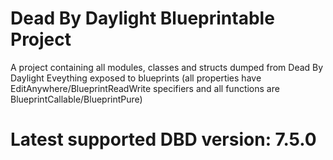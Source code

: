 # Dead By Daylight Blueprintable Project
A project containing all modules, classes and structs dumped from Dead By Daylight
Eveything exposed to blueprints (all properties have EditAnywhere/BlueprintReadWrite specifiers and all functions are BlueprintCallable/BlueprintPure)

# Latest supported DBD version: 7.5.0

